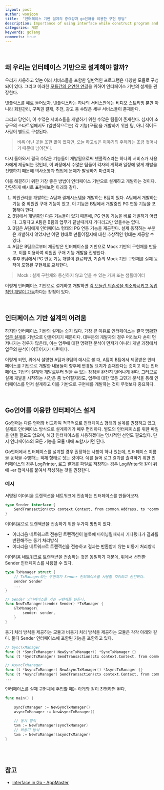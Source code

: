 ```yaml
---
layout: post
author: wonjoon
title:  "인터페이스 기반 설계의 중요성과 go언어를 이용한 구현 방법" 
description: Importance of using interface while construct program and example of using golang
categories: 개발
keywords: golang
comments: true
---
```


<br>

## 왜 우리는 인터페이스 기반으로 설계해야 할까?

우리가 사용하고 있는 여러 서비스들을 포함한 일반적인 프로그램은 다양한 모듈로 구성되어 있다. 그리고 이러한 <u>모듈간의 유연한 연결</u>을 위하여 인터페이스 기반의 설계를 권장한다.

넷플릭스를 예로 들어보자. 넷플릭스라는 하나의 서비스안에는 비디오 스트리밍 뿐만 아니라 회원관리, 구독권 결재, 추천, 광고 등 수많은 세부 서비스들이 존재한다.

그리고 당연히, 이 수많은 서비스들을 개발하기 위한 수많은 팀들이 존재한다. 심지어 소규모의 스타트업에서도 (일반적으로는) 각 기능(모듈)을 개발하기 위한 팀, 아니 적어도 사람이 별도로 구성된다. 

> 비록 아닌 곳들 또한 많이 있지만, 오늘 하고싶은 이야기의 주제와는 조금 벗어나기 때문에 넘어간다.

다시 돌아와서 결국 수많은 기능들이 개발됨으로써 넷플릭스라는 하나의 서비스가 사용자에게 제공되는 것인데, 이 과정에서 수많은 팀들이 각자의 계획과 일정에 맞게 개발을 진행하기 때문에 의사소통과 협업에 문제가 발생하기 마련이다. 

이를 해결하기 위한 가장 좋은 방법이 인터페이스 기반으로 설계하고 개발하는 것이다. 간단하게 예시로 표현해보면 아래와 같다.

1. 회원관리를 개발하는 A팀과 결제시스템을 개발하는 B팀이 있다. A팀에서 개발하는 기능 중 회원권 구매 기능이 있고, 이 기능은 B팀에서 개발중인 PG 연동 기능을 포함해야 한다.
2. B팀에서 개발중인 다른 기능들이 있기 때문에, PG 연동 기능을 바로 개발하기 어렵다. 그렇다고 A팀은 B팀의 업무가 끝날때까지 기다리고만 있을수는 없다.
3. B팀은 A팀에게 인터페이스 형태의 PG 연동 기능을 제공한다. 실제 동작하는 부분은 개발하지 않았지만 어떤 형태로 만들어질지에 대한 추상적인 형태는 제공할 수 있다.
4. A팀은 B팀으로부터 제공받은 인터페이스를 기반으로 Mock 기반의 구현체를 만들고, 이를 이용하여 회원권 구매 기능 개발을 진행한다.
5. 추후 B팀에서 PG 연동 기능 개발이 완료되면, 기존의 Mock 기반 구현체를 실제 동작이 포함된 구현체로 교체한다.

> Mock : 실제 구현체와 통신하지 않고 얻을 수 있는 가짜 또는 샘플데이터

이렇게 인터페이스 기반으로 설계하고 개발하면 <u>각 모듈간 의존성을 최소화시키고 독립적인 개발이 가능</u>하다는 장점이 있다. 

<br>

## 인터페이스 기반 설계의 어려움

하지만 인터페이스 기반의 설계는 쉽지 않다. 가장 큰 이유로 인터페이스는 결국 <u>명확한 업무 설계</u>를 기반으로 만들어지기 때문이다. 대부분의 개발자의 경우 머리보다 손이 먼저나가는 경우가 많은데, 이는 업무에 대한 명확한 분석이 먼저가 아니라 개발 과정에서 업무의 분석이 이루어지기 마련이다. 

이렇게 되면, 위에서 설명한 A팀과 B팀의 예시로 볼 때, A팀이 B팀에서 제공받은 인터페이스를 기반으로 개발한 내용들이 향후에 변경될 요지가 존재한다는 것이고 이는 인터페이스 기반의 설계와 개발로부터 얻을 수 있는 장점을 완전히 벗어나게 된다. 그러므로 실제 개발을 시작하는 시간은 좀 늦어질지라도, 업무에 대한 많은 고민과 분석을 통해 인터페이스를 먼저 설계하고 이를 기반으로 구현체를 개발하는 것이 무엇보다 중요하다.

<br>

## Go언어를 이용한 인터페이스 설계

Go언어는 다른 언어와 비교하여 적극적으로 인터페이스 형태의 설계를 권장하고 있고, 실제로 인터페이스 방식으로 설계하기가 매우 편리하다. 별도의 인터페이스를 위한 파일을 만들 필요도 없으며, 해당 인터페이스를 사용하겠다는 명시적인 선언도 필요없다. 단지 인터페이스의 모든 기능을 모듈 내에 포함시키면 된다. 

Go언어에서 인터페이스를 설계할 경우 권장하는 사항이 하나 있는데, 인터페이스 이름을 동작을 수행하는 객체 형태로 짓는 것이다. 예를 들어 로그 결과를 출력하기 위한 인터페이스의 경우 LogPrinter, 로그 결과를 파일로 저장하는 경우 LogWriter와 같이 뒤에 -er 접미사를 붙여서 작성하는 것을 권장한다.


### 예시

서명된 이더리움 트랜잭션을 네트워크에 전송하는 인터페이스를 만들어보자. 

```go
type Sender interface {
    SendTransaction(ctx context.Context, from common.Address, to *common.Address, value *big.Int, data []byte) error
}
```

이더리움으로 트랜잭션을 전송하기 위한 두가지 방법이 있다.
- 이더리움 네트워크로 전송된 트랜잭션이 블록에 마이닝될때까지 기다렸다가 결과를 반환해주는 동기 처리방식
- 이더리움 네트워크로 트랜잭션을 전송하고 결과는 반환받지 않는 비동기 처리방식

이더리움 네트워크로 트랜잭션을 전송하는 것은 동일하기 때문에, 위에서 선언한 Sender 인터페이스를 사용할 수 있다.

```go
type TxManager struct {
    // TxManager라는 구현체가 Sender 인터페이스를 사용할 것이라고 선언했다. 
    sender Sender 
    ...
}

// Sender 인터페이스를 가진 구현체를 만든다.
func NewTxManager(sender Sender) *TxManager {
    &TxManager{
        sender: sender,
    }
}
```

동기 처리 방식을 제공하는 모듈과 비동기 처리 방식을 제공하는 모듈은 각각 아래와 같다. 둘다 Sender 인터페이스에 포함된 기능을 포함하고 있다.

```go
// SyncTxManager
func (t *SyncTxManager) NewSyncTxManager() *SyncTxManager {}
func (t *SyncTxManager) SendTransaction(ctx context.Context, from common.Address, to *common.Address, value *big.Int, data []byte) error

// AsyncTxManager
func (t *AsyncTxManager) NewAsyncTxManager() *AsyncTxManager {}
func (t *AsyncTxManager) SendTransaction(ctx context.Context, from common.Address, to *common.Address, value *big.Int, data []byte) error
...
```

인터페이스를 실제 구현체에 주입할 때는 아래와 같이 진행하면 된다.

```go
func main() {
    
    syncTxManager := NewSyncTxManager()
    asyncTxManager := NewAsyncTxManager()
    
    // 동기 방식
    txm := NewTxManager(syncTxManager) 
    // 비동기 방식
    txm := NewTxManager(asyncTxManager)
}
```

<br>
<br>

## 참고

- [Interface in Go - AppMaster](https://appmaster.io/blog/interface-implementation-go)
